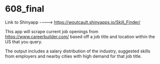 # 608_final

Link to Shinyapp ----> https://woutcault.shinyapps.io/Skill_Finder/

This app will scrape current job openings from https://www.careerbuilder.com/ based off a job title and location within the US that you query. 

The output includes a salary distribution of the industry, suggested skills from employers and nearby cities with high demand for that job title.
